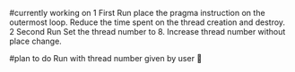 #currently working on
1 First Run
place the pragma instruction on the outermost loop. Reduce the time spent on the thread creation and destroy.
2 Second Run
Set the thread number to 8. Increase thread number without place change.

#plan to do
Run with thread number given by user
